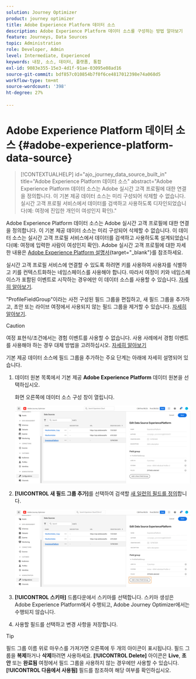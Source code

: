 ```yaml
---
solution: Journey Optimizer
product: journey optimizer
title: Adobe Experience Platform 데이터 소스
description: Adobe Experience Platform 데이터 소스를 구성하는 방법 알아보기
feature: Journeys, Data Sources
topic: Administration
role: Developer, Admin
level: Intermediate, Experienced
keywords: 내장, 소스, 데이터, 플랫폼, 통합
exl-id: 9083e355-15e3-4d1f-91ae-03095e08ad16
source-git-commit: bdf857c010854b7f0f6ce4817012398e74a068d5
workflow-type: tm+mt
source-wordcount: '398'
ht-degree: 27%

---
```


# Adobe Experience Platform 데이터 소스 {#adobe-experience-platform-data-source}

>[!CONTEXTUALHELP]
>id="ajo_journey_data_source_built_in"
>title="Adobe Experience Platform 데이터 소스"
>abstract="Adobe Experience Platform 데이터 소스는 Adobe 실시간 고객 프로필에 대한 연결을 정의합니다. 이 기본 제공 데이터 소스는 미리 구성되어 삭제할 수 없습니다. 실시간 고객 프로필 서비스에서 데이터를 검색하고 사용하도록 디자인되었습니다(예: 여정에 진입한 개인이 여성인지 확인)."

Adobe Experience Platform 데이터 소스는 Adobe 실시간 고객 프로필에 대한 연결을 정의합니다. 이 기본 제공 데이터 소스는 미리 구성되어 삭제할 수 없습니다. 이 데이터 소스는 실시간 고객 프로필 서비스에서 데이터를 검색하고 사용하도록 설계되었습니다(예: 여정에 입력한 사람이 여성인지 확인). Adobe 실시간 고객 프로필에 대한 자세한 내용은 [Adobe Experience Platform 설명서](https://experienceleague.adobe.com/docs/experience-platform/profile/home.html?lang=ko){target="_blank"}를 참조하세요.

실시간 고객 프로필 서비스에 연결할 수 있도록 하려면 키를 사용하여 사용자를 식별하고 키를 컨텍스트화하는 네임스페이스를 사용해야 합니다. 따라서 여정이 키와 네임스페이스가 포함된 이벤트로 시작하는 경우에만 이 데이터 소스를 사용할 수 있습니다. [자세히 알아보기](../building-journeys/journey.md).

&quot;ProfileFieldGroup&quot;이라는 사전 구성된 필드 그룹을 편집하고, 새 필드 그룹을 추가하고, 초안 또는 라이브 여정에서 사용되지 않는 필드 그룹을 제거할 수 있습니다. [자세히 알아보기](../datasource/configure-data-sources.md#define-field-groups).


>[!CAUTION]
>
>여정 표현식/조건에서는 경험 이벤트를 사용할 수 없습니다. 사용 사례에서 경험 이벤트를 사용해야 하는 경우 대체 방법을 고려하십시오. [자세히 알아보기](../building-journeys/exp-event-lookup.md)


기본 제공 데이터 소스에 필드 그룹을 추가하는 주요 단계는 아래에 자세히 설명되어 있습니다.

1. 데이터 원본 목록에서 기본 제공 **Adobe Experience Platform** 데이터 원본을 선택하십시오.

   화면 오른쪽에 데이터 소스 구성 창이 열립니다.

   ![](assets/journey23.png)

1. **[!UICONTROL 새 필드 그룹 추가]**&#x200B;를 선택하여 검색할 [새 일련의 필드를 정의](../datasource/configure-data-sources.md#define-field-groups)합니다.

   ![](assets/journey24.png)

1. **[!UICONTROL 스키마]** 드롭다운에서 스키마를 선택합니다. 스키마 생성은 Adobe Experience Platform에서 수행되고, Adobe Journey Optimizer에서는 수행되지 않습니다.
1. 사용할 필드를 선택하고 변경 사항을 저장합니다.


>[!TIP]
>
>필드 그룹 이름 위로 마우스를 가져가면 오른쪽에 두 개의 아이콘이 표시됩니다. 필드 그룹을 **복제**&#x200B;하거나 **삭제**&#x200B;하려면 사용하세요. **[!UICONTROL Delete]** 아이콘은 **Live**, **초안** 또는 **완료됨** 여정에서 필드 그룹을 사용하지 않는 경우에만 사용할 수 있습니다. **[!UICONTROL 다음에서 사용됨]** 필드를 참조하여 해당 여부를 확인하십시오.
